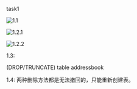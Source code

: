 task1

![1.1](https://github.com/Pipapplepie/Solutions-to-Datawhale-SQL-Open-Source-Learnig---2022-9/blob/main/111.png)

![1.2.1](https://github.com/Pipapplepie/Solutions-to-Datawhale-SQL-Open-Source-Learnig---2022-9/blob/main/1.21.png)

![1.2.2](https://github.com/Pipapplepie/Solutions-to-Datawhale-SQL-Open-Source-Learnig---2022-9/blob/main/1.22.png)

1.3:

(DROP/TRUNCATE) table addressbook

1.4:
两种删除方法都是无法撤回的，只能重新创建表。

